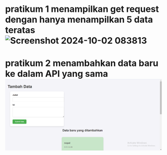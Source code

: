 # pratikum 1 menampilkan get request dengan hanya menampilkan 5 data teratas ![Screenshot 2024-10-02 083813](https://github.com/user-attachments/assets/c694b938-1d6a-4ce4-9130-7f80dadd3197)

# pratikum 2 menambahkan data baru ke dalam API yang sama ![Alt text](<Screenshot 2024-10-02 085701.png>) 